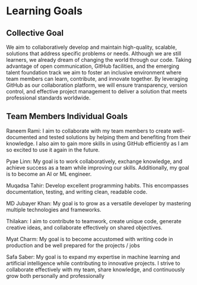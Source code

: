 # Learning Goals

## Collective Goal

We aim to collaboratively develop and maintain high-quality, scalable, solutions
that address specific problems or needs. Although we are still learners,
we already dream
of changing the world through our code. Taking advantage of open communication,
GitHub facilities, and the emerging talent foundation track we aim to foster an
inclusive environment where team members can learn, contribute, and innovate
together.
By leveraging GitHub as our collaboration platform, we will ensure transparency,
version control, and effective project management to deliver a solution that meets
professional standards worldwide.

## Team Members Individual Goals

Raneem Rami: I aim to collaborate with my team members to create well-documented
and tested solutions by helping them and benefiting from their knowledge. I also
aim to gain more skills in using GitHub efficiently as I am so excited to use it
again in the future.

Pyae Linn: My goal is to work collaboratively, exchange knowledge, and achieve
success as a team while improving our skills.
Additionally, my goal is to become an AI or ML engineer.

Muqadsa Tahir: Develop excellent programming habits. This encompasses
documentation, testing, and writing clean, readable code.

MD Jubayer Khan: My goal is to grow as a versatile developer
by mastering multiple technologies and frameworks.

Thilakan: I aim to contribute to teamwork, create unique code,
generate creative ideas, and collaborate effectively on shared objectives.

Myat Charm: My goal is to become accustomed with writing code in production and
be well prepared for the projects / jobs

Safa Saber: My goal is to expand my expertise in machine learning and artificial
intelligence while contributing to innovative projects. I strive to collaborate
effectively with my team, share knowledge, and continuously grow both personally
and professionally
